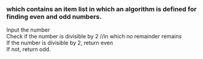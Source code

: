 ### which contains an item list in which an algorithm is defined for finding even and odd numbers.
Input the number <br>
Check if the number is divisible by 2 //in which no remainder remains <br>
If the number is divisible by 2, return even <br>
If not, return odd. 
